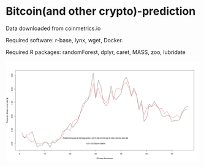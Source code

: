 # Bitcoin(and other crypto)-prediction
Data downloaded from coinmetrics.io

Required software: r-base, lynx, wget, Docker. 

Required R packages: randomForest, dplyr, caret, MASS, zoo, lubridate

![alt text](https://github.com/progamandoconro/Bitcoin-prediction/blob/master/bitcoin_5_ago_2019?raw=true)
